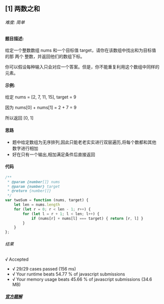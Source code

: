 ## [1] 两数之和

###### 难度: 简单

#### 题目描述:

给定一个整数数组 nums 和一个目标值 target，请你在该数组中找出和为目标值的那 两个 整数，并返回他们的数组下标。

你可以假设每种输入只会对应一个答案。但是，你不能重复利用这个数组中同样的元素。

#### 示例:

给定 nums = [2, 7, 11, 15], target = 9

因为 nums[0] + nums[1] = 2 + 7 = 9

所以返回 [0, 1]

#### 思路

-  题中给定数组为无序排列,因此只能老老实实进行双层遍历,将每个数都和其他数字进行相加
-  好在只有一个输出,相加满足条件后直接返回
 

#### 代码

```javascript
/**
 * @param {number[]} nums
 * @param {number} target
 * @return {number[]}
 */
var twoSum = function (nums, target) {
    let len = nums.length
    for (let r = 0; r < len - 1; r++) {
        for (let l = r + 1; l < len; l++) {
            if (nums[r] + nums[l] === target) { return [r, l] }
        }
    }
};
```
###### 结果
√ Accepted
-   √ 29/29 cases passed (156 ms)
-   √ Your runtime beats 54.77 % of javascript submissions
-   √ Your memory usage beats 45.66 % of javascript submissions (34.6 MB)

##### [官方题解](https://leetcode-cn.com/problems/two-sum/solution/)

